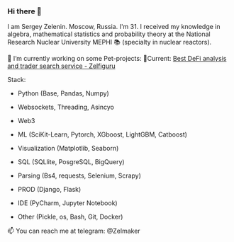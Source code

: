 ### Hi there 👋

I am Sergey Zelenin. Moscow, Russia. I'm 31. I received my knowledge in algebra, mathematical statistics and probability theory at the National Research Nuclear University MEPHI 📚 (specialty in nuclear reactors). 

🔭 I’m currently working on some Pet-projects: 
🧨Current: 
[Best DeFi analysis and trader search service - Zelfiguru](https://zelfiguru.pro/)

Stack: 
- Python (Base, Pandas, Numpy) 
- Websockets, Threading, Asincyo
- Web3
- ML (SciKit-Learn, Pytorch, XGboost, LightGBM, Catboost) 
- Visualization (Matplotlib, Seaborn) 
- SQL (SQLlite, PosgreSQL, BigQuery)
- Parsing (Bs4, requests, Selenium, Scrapy) 
- PROD (Django, Flask) 
- IDE (PyCharm, Jupyter Notebook)

- Other (Pickle, os, Bash, Git, Docker)




📫 You can reach me at telegram: @Zelmaker

